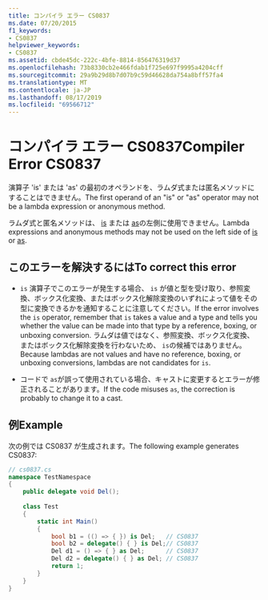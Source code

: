 ```yaml
---
title: コンパイラ エラー CS0837
ms.date: 07/20/2015
f1_keywords:
- CS0837
helpviewer_keywords:
- CS0837
ms.assetid: cbde45dc-222c-4bfe-8814-856476319d37
ms.openlocfilehash: 73b8330cb2e466fdab1f725e697f9995a4204cff
ms.sourcegitcommit: 29a9b29d8b7d07b9c59d46628da754a8bff57fa4
ms.translationtype: MT
ms.contentlocale: ja-JP
ms.lasthandoff: 08/17/2019
ms.locfileid: "69566712"
---
```

# <a name="compiler-error-cs0837"></a><span data-ttu-id="9833e-102">コンパイラ エラー CS0837</span><span class="sxs-lookup"><span data-stu-id="9833e-102">Compiler Error CS0837</span></span>
<span data-ttu-id="9833e-103">演算子 'is' または 'as' の最初のオペランドを、ラムダ式または匿名メソッドにすることはできません。</span><span class="sxs-lookup"><span data-stu-id="9833e-103">The first operand of an "is" or "as" operator may not be a lambda expression or anonymous method.</span></span>  
  
 <span data-ttu-id="9833e-104">ラムダ式と匿名メソッドは、 [is](../../csharp/language-reference/operators/type-testing-and-cast.md#is-operator) または [as](../../csharp/language-reference/operators/type-testing-and-cast.md#as-operator)の左側に使用できません。</span><span class="sxs-lookup"><span data-stu-id="9833e-104">Lambda expressions and anonymous methods may not be used on the left side of [is](../../csharp/language-reference/operators/type-testing-and-cast.md#is-operator) or [as](../../csharp/language-reference/operators/type-testing-and-cast.md#as-operator).</span></span>
  
## <a name="to-correct-this-error"></a><span data-ttu-id="9833e-105">このエラーを解決するには</span><span class="sxs-lookup"><span data-stu-id="9833e-105">To correct this error</span></span>  
  
- <span data-ttu-id="9833e-106">`is` 演算子でこのエラーが発生する場合、 `is` が値と型を受け取り、参照変換、ボックス化変換、またはボックス化解除変換のいずれによって値をその型に変換できるかを通知することに注意してください。</span><span class="sxs-lookup"><span data-stu-id="9833e-106">If the error involves the `is` operator, remember that `is` takes a value and a type and tells you whether the value can be made into that type by a reference, boxing, or unboxing conversion.</span></span> <span data-ttu-id="9833e-107">ラムダは値ではなく、参照変換、ボックス化変換、またはボックス化解除変換を行わないため、 `is`の候補ではありません。</span><span class="sxs-lookup"><span data-stu-id="9833e-107">Because lambdas are not values and have no reference, boxing, or unboxing conversions, lambdas are not candidates for `is`.</span></span>  
  
- <span data-ttu-id="9833e-108">コードで `as`が誤って使用されている場合、キャストに変更するとエラーが修正されることがあります。</span><span class="sxs-lookup"><span data-stu-id="9833e-108">If the code misuses `as`, the correction is probably to change it to a cast.</span></span>  
  
## <a name="example"></a><span data-ttu-id="9833e-109">例</span><span class="sxs-lookup"><span data-stu-id="9833e-109">Example</span></span>

<span data-ttu-id="9833e-110">次の例では CS0837 が生成されます。</span><span class="sxs-lookup"><span data-stu-id="9833e-110">The following example generates CS0837:</span></span>  
  
```csharp  
// cs0837.cs  
namespace TestNamespace  
{  
    public delegate void Del();  
  
    class Test  
    {  
        static int Main()  
        {  
            bool b1 = (() => { }) is Del;   // CS0837  
            bool b2 = delegate() { } is Del;// CS0837  
            Del d1 = () => { } as Del;      // CS0837  
            Del d2 = delegate() { } as Del; // CS0837  
            return 1;  
        }  
    }  
}  
```
